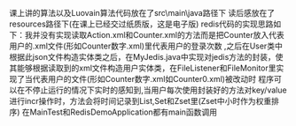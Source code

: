 课上讲的算法以及Luovain算法代码放在了src\main\java路径下
读后感放在了resources路径下(在课上已经交过纸质版，这是电子版)
redis代码的实现思路如下：我并没有实现读取Action.xml和Counter.xml的方法而是把Counter放入代表用户的.xml文件(形如Counter数字.xml)里代表用户的登录次数
,之后在User类中根据此json文件构造实体类之后，在MyJedis.java中实现对jedis方法的封装，使其能够根据读取到的xml文件构造用户实体类，在FileListener和FileMonitor里实现了当代表用户的文件(形如Counter数字.xml如Counter0.xml)被改动时
程序可以在不停止运行的情况下实时的感知到,当用户每次使用封装好的方法对key/value进行incr操作时，方法会将时间记录到List,Set和Zset里(Zset中小时作为权重排序)
在MainTest和RedisDemoApplication都有main函数调用
